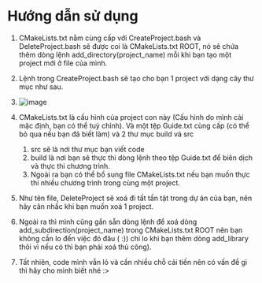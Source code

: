 # Hướng dẫn sử dụng 
1. CMakeLists.txt nằm cùng cấp với CreateProject.bash và DeleteProject.bash sẽ được coi là CMakeLists.txt ROOT, nó sẽ chứa thêm dòng lệnh add_directory(project_name) mỗi khi bạn tạo một project mới ở file của mình.
2. Lệnh trong CreateProject.bash sẽ tạo cho bạn 1 project với dạng cây thư mục như sau.
  1. ![image](https://github.com/user-attachments/assets/4313d45f-e7e3-4434-b093-b99dc20d7619)
  2. CMakeLists.txt là cấu hình của project con này (Cấu hình do mình cài mặc định, bạn có thể tuỳ chỉnh). Và một tệp Guide.txt cùng cấp (có thể bỏ qua nếu bạn đã biết làm) và 2 thư mục build và src
     1. src sẽ là nơi thư mục bạn viết code
     2. build là nơi bạn sẽ thực thi dòng lệnh theo tệp Guide.txt để biên dịch và thực thi chương trình.
     3. Ngoài ra bạn có thể bổ sung file CMakeLists.txt nếu bạn muốn thực thi nhiều chương trình trong cùng một project.
    
3. Như tên file, DeleteProject sẽ xoá đi tất tần tật trong dự án của bạn, nên hãy cân nhắc khi bạn muốn xoá 1 project.
  1. Ngoài ra thì mình cũng gắn sẵn dòng lệnh để xoá dòng add_subdirection(project_name) trong CMakeLists.txt ROOT nên bạn không cần lo đến việc đó đâu ( :)) chỉ lo khi bạn thêm dòng add_library thôi vì nếu có thì bạn phải xoá thủ công).

4. Tất nhiên, code mình vẫn lỏ và cần nhiều chỗ cải tiến nên có vấn đề gì thì hãy cho mình biết nhé :>         
